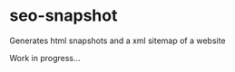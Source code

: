 seo-snapshot
============

Generates html snapshots and a xml sitemap of a website


Work in progress...
